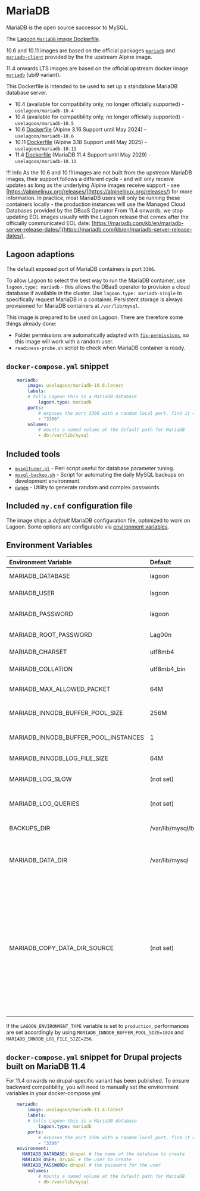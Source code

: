 # MariaDB

MariaDB is the open source successor to MySQL.

The [Lagoon `MariaDB` image Dockerfile](https://github.com/uselagoon/lagoon-images/blob/main/images/mariadb/10.6.Dockerfile).

10.6 and 10.11 images are based on the official packages [`mariadb`](https://pkgs.alpinelinux.org/packages?name=mariadb&branch=edge) and [`mariadb-client`](https://pkgs.alpinelinux.org/packages?name=mariadb-client&branch=edge) provided by the the upstream Alpine image.

11.4 onwards LTS images are based on the official upstream docker image [`mariadb`](https://hub.docker.com/_/mariadb) (ubi9 variant).

This Dockerfile is intended to be used to set up a standalone MariaDB database server.

* 10.4 \(available for compatibility only, no longer officially supported\) - `uselagoon/mariadb-10.4`
* 10.4 \(available for compatibility only, no longer officially supported\) - `uselagoon/mariadb-10.5`
* 10.6 [Dockerfile](https://github.com/uselagoon/lagoon-images/blob/main/images/mariadb/10.6.Dockerfile) (Alpine 3.16 Support until May 2024) - `uselagoon/mariadb-10.6`
* 10.11 [Dockerfile](https://github.com/uselagoon/lagoon-images/blob/main/images/mariadb/10.11.Dockerfile) (Alpine 3.18 Support until May 2025) - `uselagoon/mariadb-10.11`
* 11.4 [Dockerfile](https://github.com/uselagoon/lagoon-images/blob/main/images/mariadb/11.4.Dockerfile) (MariaDB 11.4 Support until May 2029) - `uselagoon/mariadb-10.11`

!!! Info
    As the 10.6 and 10.11 images are not built from the upstream MariaDB images, their support follows a different cycle - and will only receive updates as long as the underlying Alpine images receive support - see [https://alpinelinux.org/releases/](https://alpinelinux.org/releases/) for more information. In practice, most MariaDB users will only be running these containers locally - the production instances will use the Managed Cloud Databases provided by the DBaaS Operator
    From 11.4 onwards, we stop updating EOL images usually with the Lagoon release that comes after the officially communicated EOL date: [https://mariadb.com/kb/en/mariadb-server-release-dates/](https://mariadb.com/kb/en/mariadb-server-release-dates/).

## Lagoon adaptions

The default exposed port of MariaDB containers is port `3306`.

To allow Lagoon to select the best way to run the MariaDB container, use `lagoon.type: mariadb` - this allows the DBaaS operator to provision a cloud database if available in the cluster. Use `lagoon.type: mariadb-single` to specifically request MariaDB in a container. Persistent storage is always provisioned for MariaDB containers at `/var/lib/mysql`.

This image is prepared to be used on Lagoon. There are therefore some things already done:

* Folder permissions are automatically adapted with [`fix-permissions`](https://github.com/uselagoon/lagoon-images/blob/main/images/commons/fix-permissions), so this image will work with a random user.
* `readiness-probe.sh` script to check when MariaDB container is ready.

## `docker-compose.yml` snippet

```yaml title="docker-compose.yml"
	mariadb:
		image: uselagoon/mariadb-10.6:latest
		labels:
		# tells Lagoon this is a MariaDB database
			lagoon.type: mariadb
		ports:
			# exposes the port 3306 with a random local port, find it with `docker compose port mariadb 3306`
			- "3306"
		volumes:
			# mounts a named volume at the default path for MariaDB
			- db:/var/lib/mysql
```

## Included tools

* [`mysqltuner.pl`](https://github.com/major/MySQLTuner-perl) - Perl script useful for database parameter tuning.
* [`mysql-backup.sh`](https://github.com/uselagoon/lagoon-images/blob/main/images/mariadb/mysql-backup.sh) - Script for automating the daily MySQL backups on development environment.
* [`pwgen`](https://linux.die.net/man/1/pwgen) - Utility to generate random and complex passwords.

## Included `my.cnf` configuration file

The image ships a _default_ MariaDB configuration file, optimized to work on
Lagoon. Some options are configurable via [environment
variables](../concepts-advanced/environment-variables.md).

## Environment Variables

| Environment Variable                 | Default               | Description |
| :----------------------------------- | :-------------------- | :--------------------------------------------------------------------------- |
| MARIADB_DATABASE                     | lagoon                | Database name created at startup.                                            |
| MARIADB_USER                         | lagoon                | Default user created at startup.                                             |
| MARIADB_PASSWORD                     | lagoon                | Password of default user created at startup.                                 |
| MARIADB_ROOT_PASSWORD                | Lag00n                | MariaDB root user's password.                                                |
| MARIADB_CHARSET                      | utf8mb4               | Set the server charset.                                                      |
| MARIADB_COLLATION                    | utf8mb4_bin           | Set server collation.                                                        |
| MARIADB_MAX_ALLOWED_PACKET           | 64M                   | Set the `max_allowed_packet` size.                                           |
| MARIADB_INNODB_BUFFER_POOL_SIZE      | 256M                  | Set the MariaDB InnoDB buffer pool size.                                     |
| MARIADB_INNODB_BUFFER_POOL_INSTANCES | 1                     | Number of InnoDB buffer pool instances.                                      |
| MARIADB_INNODB_LOG_FILE_SIZE         | 64M                   | Size of InnoDB log file.                                                     |
| MARIADB_LOG_SLOW                     | (not set)             | Variable to control the save of slow queries.                                |
| MARIADB_LOG_QUERIES                  | (not set)             | Variable to control the save of ALL queries.                                 |
| BACKUPS_DIR                          | /var/lib/mysql/backup | Default path for databases backups.                                          |
| MARIADB_DATA_DIR                     | /var/lib/mysql        | Path of the MariaDB data dir, be careful, changing this can occur data loss! |
| MARIADB_COPY_DATA_DIR_SOURCE         | (not set)             | Path which the entrypoint script of mariadb will use to copy into the defined `MARIADB_DATA_DIR`, this can be used for prepopulating the MariaDB with a database. The scripts expects actual MariaDB data files and not a sql file! Plus it only copies data if the destination does not already have a mysql datadir in it. |

If the `LAGOON_ENVIRONMENT_TYPE` variable is set to `production`, performances
are set accordingly by using `MARIADB_INNODB_BUFFER_POOL_SIZE=1024` and
`MARIADB_INNODB_LOG_FILE_SIZE=256`.

## `docker-compose.yml` snippet for Drupal projects built on MariaDB 11.4

For 11.4 onwards no drupal-specific variant has been published. To ensure backward compatibility, you will need to manually set the environment variables in your docker-compose.yml
```yaml title="docker-compose.yml"
	mariadb:
		image: uselagoon/mariadb-11.4:latest
		labels:
		# tells Lagoon this is a MariaDB database
			lagoon.type: mariadb
		ports:
			# exposes the port 3306 with a random local port, find it with `docker compose port mariadb 3306`
			- "3306"
    environment:
      MARIADB_DATABASE: drupal # the name of the database to create
      MARIADB_USER: drupal # the user to create
      MARIADB_PASSWORD: drupal # the password for the user
		volumes:
			# mounts a named volume at the default path for MariaDB
			- db:/var/lib/mysql
```
